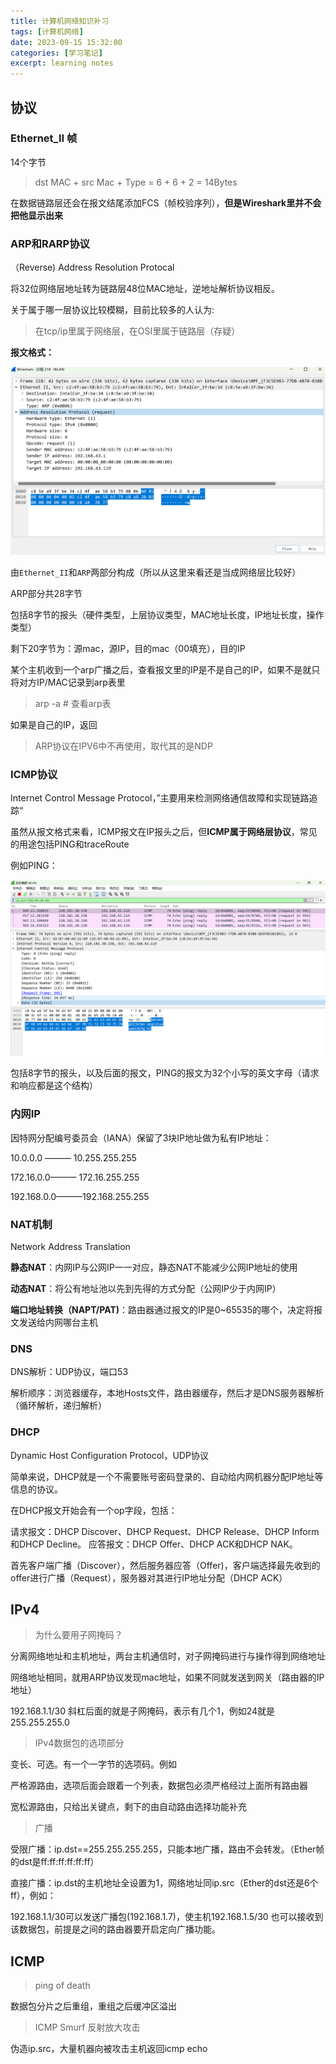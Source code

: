 ```yaml
---
title: 计算机网络知识补习
tags: [计算机网络]
date: 2023-09-15 15:32:00
categories: [学习笔记]
excerpt: learning notes
---
```


## 协议

### Ethernet_II 帧

14个字节

> dst MAC + src Mac + Type    =    6 + 6 + 2   =  14Bytes

在数据链路层还会在报文结尾添加FCS（帧校验序列），**但是Wireshark里并不会把他显示出来**

### ARP和RARP协议

（Reverse) Address Resolution Protocal 

将32位网络层地址转为链路层48位MAC地址，逆地址解析协议相反。

关于属于哪一层协议比较模糊，目前比较多的人认为:

> 在tcp/ip里属于网络层，在OSI里属于链路层（存疑）

**报文格式：**

![](/img/学习笔记/计算机网络/arp.jpg)

由`Ethernet_II`和`ARP`两部分构成（所以从这里来看还是当成网络层比较好）

ARP部分共28字节

包括8字节的报头（硬件类型，上层协议类型，MAC地址长度，IP地址长度，操作类型）

剩下20字节为：源mac，源IP，目的mac（00填充），目的IP




某个主机收到一个arp广播之后，查看报文里的IP是不是自己的IP，如果不是就只将对方IP/MAC记录到arp表里

> arp -a # 查看arp表

如果是自己的IP，返回




>ARP协议在IPV6中不再使用，取代其的是NDP



### ICMP协议

Internet Control Message Protocol，”主要用来检测网络通信故障和实现链路追踪“

虽然从报文格式来看，ICMP报文在IP报头之后，但**ICMP属于网络层协议**，常见的用途包括PING和traceRoute

例如PING：

![](/img/学习笔记/计算机网络/ICMP.jpg)

 包括8字节的报头，以及后面的报文，PING的报文为32个小写的英文字母（请求和响应都是这个结构）



### 内网IP

因特网分配编号委员会（IANA）保留了3块IP地址做为私有IP地址：

10.0.0.0 ——— 10.255.255.255

172.16.0.0——— 172.16.255.255

192.168.0.0———192.168.255.255

### NAT机制

Network Address Translation

**静态NAT**：内网IP与公网IP一一对应，静态NAT不能减少公网IP地址的使用

**动态NAT**：将公有地址池以先到先得的方式分配（公网IP少于内网IP）

**端口地址转换（NAPT/PAT)**：路由器通过报文的IP是0~65535的哪个，决定将报文发送给内网哪台主机



### DNS

DNS解析：UDP协议，端口53

解析顺序：浏览器缓存，本地Hosts文件，路由器缓存，然后才是DNS服务器解析（循环解析，递归解析）



### DHCP

Dynamic Host Configuration Protocol，UDP协议

简单来说，DHCP就是一个不需要账号密码登录的、自动给内网机器分配IP地址等信息的协议。

在DHCP报文开始会有一个op字段，包括：

请求报文：DHCP Discover、DHCP Request、DHCP Release、DHCP Inform和DHCP Decline。
应答报文：DHCP Offer、DHCP ACK和DHCP NAK。

首先客户端广播（Discover），然后服务器应答（Offer)，客户端选择最先收到的offer进行广播（Request），服务器对其进行IP地址分配（DHCP ACK）



## IPv4

> 为什么要用子网掩码？

分离网络地址和主机地址，两台主机通信时，对子网掩码进行与操作得到网络地址

网络地址相同，就用ARP协议发现mac地址，如果不同就发送到网关（路由器的IP地址）

192.168.1.1/30 斜杠后面的就是子网掩码，表示有几个1，例如24就是255.255.255.0

> IPv4数据包的选项部分

变长、可选。有一个一字节的选项码。例如

严格源路由，选项后面会跟着一个列表，数据包必须严格经过上面所有路由器

宽松源路由，只给出关键点，剩下的由自动路由选择功能补充

> 广播

受限广播：ip.dst==255.255.255.255，只能本地广播，路由不会转发。（Ether帧的dst是ff:ff:ff:ff:ff:ff）

直接广播：ip.dst的主机地址全设置为1，网络地址同ip.src（Ether的dst还是6个ff），例如：

192.168.1.1/30可以发送广播包(192.168.1.7)，使主机192.168.1.5/30 也可以接收到该数据包，前提是之间的路由器要开启定向广播功能。



## ICMP

> ping of death

数据包分片之后重组，重组之后缓冲区溢出

> ICMP Smurf 反射放大攻击

伪造ip.src，大量机器向被攻击主机返回icmp echo

